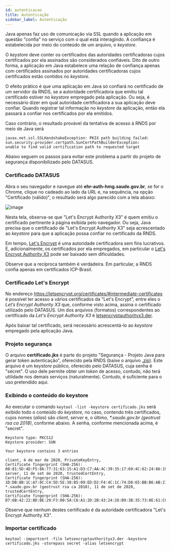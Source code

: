 ```yaml
---
id: autenticacao
title: Autenticação
sidebar_label: Autenticação
---
```


Java apenas faz uso de comunicação via SSL quando a aplicação em questão "confia" no serviço com o qual está interagindo. A confiança é estabelecida por meio do conteúdo de um arquivo, o _keystore_.

O _keystore_ deve conter os certificados das autoridades certificadoras cujos certificados
por ela assinados são considerados confiáveis. Dito de outro forma,
a aplicação em Java estabelece uma relação de confiança apenas com certificados assinados por autoridades certificadoras
cujos certificados estão contidos no _keystore_.

O efeito prático é que uma aplicação em Java só confiará no
certificado de um servidor da RNDS, se a autoridade certificadora que emitiu tal certificado estiver no
_keystore_ empregado pela aplicação. Ou seja, é necessário dizer em qual autoridade certificadora a sua
aplicação deve confiar. Quando registrar tal informação no _keystore_ da aplicação, então ela
passará a confiar nos certificados por ela emitidos.

Caso contrário, o resultado provável da tentativa de acesso à RNDS por meio de Java será

```
javax.net.ssl.SSLHandshakeException: PKIX path building failed:
sun.security.provider.certpath.SunCertPathBuilderException:
unable to find valid certification path to requested target
```

Abaixo seguem os passos para evitar este problema a partir do projeto de segurança disponibilizado
pelo DATASUS.

### Certificado DATASUS

Abra o seu navegador e navegue até **ehr-auth-hmg.saude.gov.br**, se for o Chrome, clique no cadeado ao lado da URL e,
na sequência, na opção "Certificado (válido)", o resultado será algo parecido com a tela abaixo:

![image](https://user-images.githubusercontent.com/1735792/92937056-3cd65900-f421-11ea-8325-0a7cfa5794cd.png)

Nesta tela, observa-se que "Let's Encrypt Authority X3" é quem emitiu o certificado pertinente à página
exibida pelo navegador. Ou seja, Java precisa que o certificado de "Let's Encrypt Authority X3" seja
acrescentado ao _keystore_ para que a aplicação possa confiar no certificado da RNDS.

Em tempo,
[Let's Encrypt](https://letsencrypt.org/) é uma autoridade certificadora sem fins lucrativos.
E, adicionalmente, os certificados por ela empregados, em particular o
[Let's Encrypt Authority X3](https://letsencrypt.org/certificates/#intermediate-certificates)
pode ser baixado sem dificuldades.

Observe que a recíproca também é verdadeira. Em particular, a RNDS confia apenas em certificados
ICP-Brasil.

### Certificado Let's Encrypt

No endereço https://letsencrypt.org/certificates/#intermediate-certificates é possível ter acesso a vários certificados da "Let's Encrypt", entre eles o
_Let’s Encrypt Authority X3_ que, conforme visto acima, assina o certificado
utilizado pelo DATASUS. Um dos arquivos (formatos) correspondentes ao certificado da _Let's Encrypt Authority X3_ é [letsencryptauthorityx3.der](https://letsencrypt.org/certs/letsencryptauthorityx3.der).

Após baixar tal certificado, será necessário acrescentá-lo ao
_keystore_ empregado pela aplicação Java.

### Projeto segurança

O arquivo **certificado.jks** é parte do projeto "Segurança - Projeto Java para gerar token autenticação", oferecido pela RNDS (baixe o arquivo [.zip](http://mobileapps.saude.gov.br/portal-servicos/files/f3bd659c8c8ae3ee966e575fde27eb58/53c86213276e091be7128abc031f5d38_8ymqlifr9.zip)).
Este arquivo é um _keystore_ público, oferecido pelo DATASUS, cuja senha é "secret". O uso dele permite obter um _token_ de acesso, contudo, não
terá utilidade nos demais serviços (naturalmente). Contudo, é suficiente
para o uso pretendido aqui.

### Exibindo o conteúdo do keystore

Ao executar o comando `keytool -list -keystore certificado.jks` será exibido todo o conteúdo do _keystore_, no caso, contendo
três certificados, cujos nomes (_alias_) são _client_, _server_ e, o último, _\*.saude.gov.br (geotrust rsa ca 2018)_, conforme abaixo. A senha, conforme mencionada acima, é "secret".

```shell
Keystore type: PKCS12
Keystore provider: SUN

Your keystore contains 3 entries

client, 4 de mar de 2020, PrivateKeyEntry,
Certificate fingerprint (SHA-256): 08:81:5D:4D:F5:86:77:31:63:15:A1:D3:C7:AA:4C:39:35:17:69:4C:62:24:86:19:33:88:0F:42:8D:04:D7:BA
server, 11 de set de 2020, trustedCertEntry,
Certificate fingerprint (SHA-256): 1D:DB:8B:1C:A7:0C:C4:5D:5E:38:B5:09:ED:D2:F4:4C:1C:74:D8:65:BB:B6:AB:21:2D:AF:F1:58:08:74:99:CD
*.saude.gov.br (geotrust rsa ca 2018), 11 de set de 2020, trustedCertEntry,
Certificate fingerprint (SHA-256): D7:6B:42:22:8D:BE:29:F3:00:5A:C6:A1:2D:2B:43:24:26:B9:3B:35:73:8E:61:CC:FD:31:8A:F7:1C:1E:F0:5C
```

Observe que nenhum destes certificado é da autoridade certificadora "Let's Encrypt Authority X3".

### Importar certificado

```shell
keytool -importcert -file letsencryptauthorityx3.der -keystore certificado.jks -storepass secret -alias letsencrypt
```
